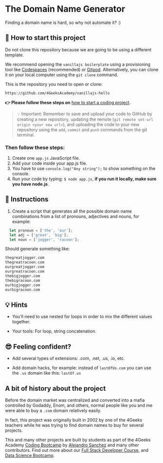 <!--hide-->
# The Domain Name Generator
<!--endhide-->

Finding a domain name is hard, so why not automate it? :)

## 🌱 How to start this project

Do not clone this repository because we are going to be using a different template.

We recommend opening the `vanillajs boilerplate` using a provisioning tool like [Codespaces](https://4geeks.com/lesson/what-is-github-codespaces) (recommended) or [Gitpod](https://4geeks.com/lesson/how-to-use-gitpod). Alternatively, you can clone it on your local computer using the `git clone` command.

This is the repository you need to open or clone:

```text
https://github.com/4GeeksAcademy/vanillajs-hello
```

**👉 Please follow these steps on** [how to start a coding project](https://4geeks.com/lesson/how-to-start-a-project).


> 💡 Important: Remember to save and upload your code to GitHub by creating a new repository, updating the remote (`git remote set-url origin <your new url>`), and uploading the code to your new repository using the `add`, `commit` and `push` commands from the git terminal.

### Then follow these steps:

1. Create one `app.js` JavaScript file.
2. Add your code inside your app.js file.
3. You have to use `console.log("Any string");` to show something on the console.
4. Run your code by typing: `$ node app.js`, **if you run it locally, make sure you have node.js**.

## 📝 Instructions

1. Create a script that generates all the possible domain name combinations from a list of pronouns, adjectives and nouns, for example:

```js
  let pronoun = ['the', 'our'];
  let adj = ['great', 'big'];
  let noun = ['jogger', 'racoon'];
```

Should generate something like:

```bash
thegreatjogger.com
thegreatracoon.com
ourgreatjogger.com
ourgreatracoon.com
thebigjogger.com
thebigracoon.com
ourbigjogger.com
ourbigracoon.com
```

## 💡 Hints

+ You'll need to use nested for loops in order to mix the different values together.

+ Your tools: For loop, string concatenation.

## 😎 Feeling confident?

- Add several types of extensions: .com, .net, .us, .io, etc.

- Add domain hacks, for example: instead of `lastOfUs.com` you can use the `.us` domain like this: `lastOf.us`

## A bit of history about the project

Before the domain market was centralized and converted into a mafia controlled by Godaddy, Enom, and others, normal people like you and me were able to buy a `.com` domain relatively easily. 

In fact, this project was originally built in 2002 by one of the 4Geeks teachers while he was trying to find domain names to buy for several projects.

This and many other projects are built by students as part of the 4Geeks Academy [Coding Bootcamp](https://4geeksacademy.com/us/coding-bootcamp) by [Alejandro Sanchez](https://twitter.com/alesanchezr) and many other contributors. Find out more about our [Full Stack Developer Course](https://4geeksacademy.com/us/coding-bootcamps/part-time-full-stack-developer), and [Data Science Bootcamp](https://4geeksacademy.com/us/coding-bootcamps/datascience-machine-learning).
